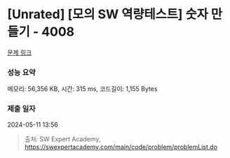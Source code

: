 # [Unrated] [모의 SW 역량테스트] 숫자 만들기 - 4008 

[문제 링크](https://swexpertacademy.com/main/code/problem/problemDetail.do?contestProbId=AWIeRZV6kBUDFAVH) 

### 성능 요약

메모리: 56,356 KB, 시간: 315 ms, 코드길이: 1,155 Bytes

### 제출 일자

2024-05-11 13:56



> 출처: SW Expert Academy, https://swexpertacademy.com/main/code/problem/problemList.do